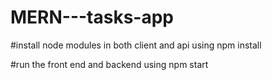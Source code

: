# MERN---tasks-app

#install node modules in both client and api using
npm install 

#run the front end and backend using
npm start

